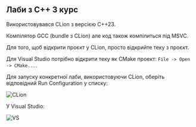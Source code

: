 ## Лаби з С++ 3 курс

Використовувався CLion з версією С++23.

Компілятор GCC (bundle з CLion) але код також компілиться під MSVC.

Для того, щоб відкрити проєкт у CLion, просто відкрийте теку з проєкт.

Для Visual Studio потрібно відкрити теку як CMake проект: `File -> Open -> CMake...`.

Для запуску конкретної лаби, використовуючи CLion, оберіть відповідний Run Configuration у списку:

![CLion](https://i.imgur.com/PongyCl.png "Приклад CLion")

У Visual Studio:

![VS](https://i.imgur.com/RhljYCT.png "Приклад Visual Studio")
